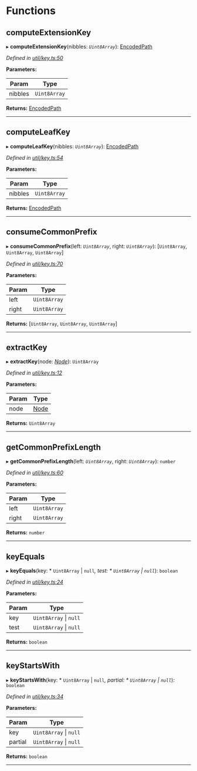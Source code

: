 

# Functions

<a id="computeextensionkey"></a>

##  computeExtensionKey

▸ **computeExtensionKey**(nibbles: *`Uint8Array`*): [EncodedPath](_types_.md#encodedpath)

*Defined in [util/key.ts:50](https://github.com/polkadot-js/common/blob/dc07e26/packages/trie-db/src/util/key.ts#L50)*

**Parameters:**

| Param | Type |
| ------ | ------ |
| nibbles | `Uint8Array` |

**Returns:** [EncodedPath](_types_.md#encodedpath)

___
<a id="computeleafkey"></a>

##  computeLeafKey

▸ **computeLeafKey**(nibbles: *`Uint8Array`*): [EncodedPath](_types_.md#encodedpath)

*Defined in [util/key.ts:54](https://github.com/polkadot-js/common/blob/dc07e26/packages/trie-db/src/util/key.ts#L54)*

**Parameters:**

| Param | Type |
| ------ | ------ |
| nibbles | `Uint8Array` |

**Returns:** [EncodedPath](_types_.md#encodedpath)

___
<a id="consumecommonprefix"></a>

##  consumeCommonPrefix

▸ **consumeCommonPrefix**(left: *`Uint8Array`*, right: *`Uint8Array`*): [`Uint8Array`, `Uint8Array`, `Uint8Array`]

*Defined in [util/key.ts:70](https://github.com/polkadot-js/common/blob/dc07e26/packages/trie-db/src/util/key.ts#L70)*

**Parameters:**

| Param | Type |
| ------ | ------ |
| left | `Uint8Array` |
| right | `Uint8Array` |

**Returns:** [`Uint8Array`, `Uint8Array`, `Uint8Array`]

___
<a id="extractkey"></a>

##  extractKey

▸ **extractKey**(node: *[Node](_types_.md#node)*): `Uint8Array`

*Defined in [util/key.ts:12](https://github.com/polkadot-js/common/blob/dc07e26/packages/trie-db/src/util/key.ts#L12)*

**Parameters:**

| Param | Type |
| ------ | ------ |
| node | [Node](_types_.md#node) |

**Returns:** `Uint8Array`

___
<a id="getcommonprefixlength"></a>

##  getCommonPrefixLength

▸ **getCommonPrefixLength**(left: *`Uint8Array`*, right: *`Uint8Array`*): `number`

*Defined in [util/key.ts:60](https://github.com/polkadot-js/common/blob/dc07e26/packages/trie-db/src/util/key.ts#L60)*

**Parameters:**

| Param | Type |
| ------ | ------ |
| left | `Uint8Array` |
| right | `Uint8Array` |

**Returns:** `number`

___
<a id="keyequals"></a>

##  keyEquals

▸ **keyEquals**(key: * `Uint8Array` &#124; `null`*, test: * `Uint8Array` &#124; `null`*): `boolean`

*Defined in [util/key.ts:24](https://github.com/polkadot-js/common/blob/dc07e26/packages/trie-db/src/util/key.ts#L24)*

**Parameters:**

| Param | Type |
| ------ | ------ |
| key |  `Uint8Array` &#124; `null`|
| test |  `Uint8Array` &#124; `null`|

**Returns:** `boolean`

___
<a id="keystartswith"></a>

##  keyStartsWith

▸ **keyStartsWith**(key: * `Uint8Array` &#124; `null`*, partial: * `Uint8Array` &#124; `null`*): `boolean`

*Defined in [util/key.ts:34](https://github.com/polkadot-js/common/blob/dc07e26/packages/trie-db/src/util/key.ts#L34)*

**Parameters:**

| Param | Type |
| ------ | ------ |
| key |  `Uint8Array` &#124; `null`|
| partial |  `Uint8Array` &#124; `null`|

**Returns:** `boolean`

___


